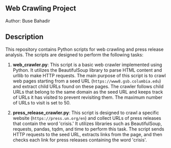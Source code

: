 ## Web Crawling Project

Author: Buse Bahadir

## Description

This repository contains Python scripts for web crawling and press release analysis. The scripts are designed to perform the following tasks:

1. **web_crawler.py**: This script is a basic web crawler implemented using Python. It utilizes the BeautifulSoup library to parse HTML content and urllib to make HTTP requests. The main purpose of this script is to crawl web pages starting from a seed URL (`https://www8.gsb.columbia.edu`) and extract child URLs found on these pages. The crawler follows child URLs that belong to the same domain as the seed URL and keeps track of URLs it has visited to prevent revisiting them. The maximum number of URLs to visit is set to 50.

2. **press_release_crawler.py**: This script is designed to crawl a specific website (`https://press.un.org/en`) and collect URLs of press releases that contain the word 'crisis.' It utilizes libraries such as BeautifulSoup, requests, pandas, tqdm, and time to perform this task. The script sends HTTP requests to the seed URL, extracts links from the page, and then checks each link for press releases containing the word 'crisis'.
